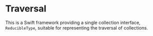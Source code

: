 # Traversal

This is a Swift framework providing a single collection interface, `ReducibleType`, suitable for representing the traversal of collections.
